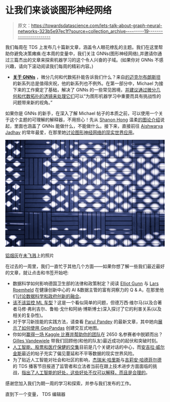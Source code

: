 # 让我们来谈谈图形神经网络

> 原文：<https://towardsdatascience.com/lets-talk-about-graph-neural-networks-323b5e97ec1f?source=collection_archive---------19----------------------->

我们每周在 TDS 上发布几十篇新文章，涵盖令人眼花缭乱的主题。我们在这里帮助你避免决策瘫痪:在本周的变量中，我们关注 GNNs(图形神经网络),并邀请你通过三篇杰出的文章来探索机器学习的这个令人兴奋的子域。(如果你对 GNNs 不感兴趣，请向下滚动阅读我们每周的精彩内容。)

*   [**关于 GNNs**](/graph-neural-networks-through-the-lens-of-differential-geometry-and-algebraic-topology-3a7c3c22d5f) ，微分几何和代数拓扑能告诉我们什么？来自[的迈克尔布朗斯坦](https://medium.com/u/7b1129ddd572?source=post_page-----323b5e97ec1f--------------------------------)的新系列总是值得庆祝，他的新系列也不例外。在第一部分中，Michael 为接下来的工作奠定了基础，解决了 GNNs 的一些常见困境，[并建议通过微分几何和代数拓扑的透镜来处理它们](/graph-neural-networks-through-the-lens-of-differential-geometry-and-algebraic-topology-3a7c3c22d5f)可以“为图形机器学习中重要而具有挑战性的问题带来新的视角。”

如果你是 GNNs 的新手，在深入了解 Michael 帖子的本质之前，可以使用一个关于这个主题的可理解的解释器，不用担心！先从 [Shanon Hong](https://medium.com/u/f044fc057968?source=post_page-----323b5e97ec1f--------------------------------) 温柔[的图论介绍](/an-introduction-to-graph-neural-network-gnn-for-analysing-structured-data-afce79f4cfdc)说起，里面也涵盖了 GNNs 能做什么，不能做什么。接下来，直接前往 [Aishwarya Jadhav](https://medium.com/u/4f391d37f2d4?source=post_page-----323b5e97ec1f--------------------------------) 的常年最爱，在那里她[讨论图形神经网络的现实世界应用](/https-medium-com-aishwaryajadhav-applications-of-graph-neural-networks-1420576be574)。

![](img/e557fa448f180c6f97e498e6fa9bea13.png)

[铝烟灰](https://unsplash.com/@anspchee?utm_source=medium&utm_medium=referral)在[未飞溅](https://unsplash.com?utm_source=medium&utm_medium=referral)上的照片

在过去的一周里，我们一直忙于其他几个方面——如果你想了解一些我们最近最好的文章，就让点击和书签开始吧:

*   数据科学如何影响德国卫生部的法律和政策制定？阅读 [Elliot Gunn](https://medium.com/u/aad1101621dd?source=post_page-----323b5e97ec1f--------------------------------) 与 [Lars Roemheld](https://medium.com/u/ea4059de5473?source=post_page-----323b5e97ec1f--------------------------------) 在健康创新中心的 AI &数据主管的富有洞察力的 Q & A，在那里他们[讨论数据科学和政府创新的融合](/data-science-experiments-in-government-f61c692e2ac3)。
*   [该不该监控 ML 车型](/to-monitor-or-not-to-monitor-a-model-is-there-a-question-c0e312e19d03)？这是一个看似简单的问题，但德万西·维尔马(以及合著者马修·弗利吉尔、鲁帕·戈什和阿纳·博斯博士)深入探讨了它的利害关系(以及相关的复杂性)。
*   对于学习新技能的实践方法，请查看 [Parul Pandey](https://medium.com/u/7053de462a28?source=post_page-----323b5e97ec1f--------------------------------) 的最新文章，其中她向[展示了如何使用 GeoPandas](/interactive-geographical-maps-with-geopandas-4586a9d7cc10) 创建交互式地图。
*   你如何[赢得一场 Kaggle 比赛并帮助你的团队](/winning-the-kaggle-google-brain-ventilator-pressure-prediction-2d4c90d831ec)在 2650 名参赛者中脱颖而出？ [Gilles Vandewiele](https://medium.com/u/3e8cbc53806e?source=post_page-----323b5e97ec1f--------------------------------) 带我们回顾他(和他的队友)最近成功的起伏和突破时刻。
*   [人工智能、股票和医疗保健的交集](/healthcare-ais-equity-problem-fca16998a48e)目前是几个关键对话的中心，而[安吉拉·威尔金斯](https://medium.com/u/ced5aa52d6a?source=post_page-----323b5e97ec1f--------------------------------)最近的帖子充实了偏见蔓延和不平等数据的现实世界风险。
*   为了贴近人工智能对社会和社区的影响，[杰瑞米·哈里斯](https://medium.com/u/59564831d1eb?source=post_page-----323b5e97ec1f--------------------------------)与[吉莉安·哈德菲尔德](https://medium.com/u/477e725799c9?source=post_page-----323b5e97ec1f--------------------------------)的 TDS 播客节目报道了监管者和立法者当前在跟上技术进步方面面临的挑战，[指出了人工智能的好处，这些好处不仅可以解释，而且是合理的](/how-to-create-explainable-ai-regulations-that-actually-make-sense-8e6f35866bd8)。

感谢您加入我们为期一周的学习和探索，并参与我们发布的工作。

直到下一个变量，
TDS 编辑器